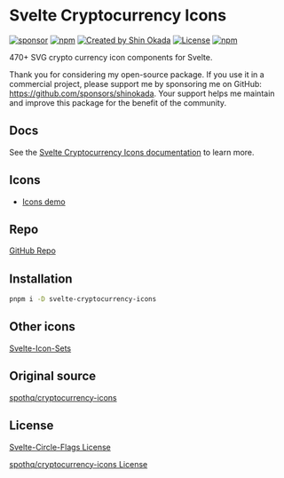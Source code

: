 # Svelte Cryptocurrency Icons

<div class="flex gap-2 my-8">
<a href="https://github.com/sponsors/shinokada" target="_blank"><img src="https://img.shields.io/static/v1?label=Sponsor&message=%E2%9D%A4&logo=GitHub&color=%23fe8e86" alt="sponsor"></a>
<a href="https://www.npmjs.com/package/svelte-cryptocurrency-icons" rel="nofollow" target="_blank"><img src="https://img.shields.io/npm/v/svelte-cryptocurrency-icons" alt="npm"></a>
<a href="https://twitter.com/shinokada" rel="nofollow" target="_blank"><img src="https://img.shields.io/badge/created%20by-@shinokada-4BBAAB.svg" alt="Created by Shin Okada"></a>
<a href="https://opensource.org/licenses/MIT" rel="nofollow" target="_blank"><img src="https://img.shields.io/github/license/shinokada/svelte-cryptocurrency-icons" alt="License"></a>
<a href="https://www.npmjs.com/package/svelte-cryptocurrency-icons" rel="nofollow" target="_blank"><img src="https://img.shields.io/npm/dw/svelte-cryptocurrency-icons.svg" alt="npm"></a>
</div>

470+ SVG crypto currency icon components for Svelte.

Thank you for considering my open-source package. If you use it in a commercial project, please support me by sponsoring me on GitHub: https://github.com/sponsors/shinokada. Your support helps me maintain and improve this package for the benefit of the community.

## Docs

See the [Svelte Cryptocurrency Icons documentation](https://svelte-cryptocurrency-icons.codewithshin.com/) to learn more.

## Icons

- [Icons demo](https://svelte-cryptocurrency-icons.codewithshin.com/icons)

## Repo

[GitHub Repo](https://github.com/shinokada/svelte-cryptocurrency-icons)

## Installation

```sh
pnpm i -D svelte-cryptocurrency-icons
```

## Other icons

[Svelte-Icon-Sets](https://svelte-svg-icons.codewithshin.com/)

## Original source

[spothq/cryptocurrency-icons](https://github.com/spothq/cryptocurrency-icons)

## License

[Svelte-Circle-Flags License](https://github.com/shinokada/svelte-cryptocurrency-icons/LICENSE)

[spothq/cryptocurrency-icons License](https://github.com/spothq/cryptocurrency-icons/blob/master/LICENSE.md)
